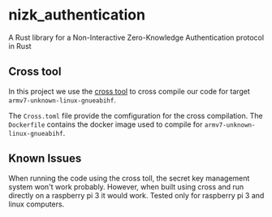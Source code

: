 # nizk_authentication
A Rust library for a Non-Interactive Zero-Knowledge Authentication protocol in Rust

## Cross tool
In this project we use the [cross tool](https://github.com/cross-rs/cross) to cross compile our code for target `armv7-unknown-linux-gnueabihf`.

The `Cross.toml` file provide the comfiguration for the cross compilation.
The `Dockerfile` contains the docker image used to compile for `armv7-unknown-linux-gnueabihf`.

## Known Issues
When running the code using the cross toll, the secret key management system won't work probably. However, when built using cross and run directly on a raspberry pi 3 it would work. Tested only for raspberry pi 3 and linux computers.